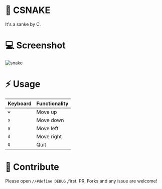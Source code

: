 # 🐍 CSNAKE

It's a sanke by C.

# 💻 Screenshot

![snake](https://link.jscdn.cn/1drv/aHR0cHM6Ly8xZHJ2Lm1zL3UvcyFBdDZScWFPaURhNk5rUS01Z3BvZTNNRWk2cE96.gif)

# ⚡ Usage

|Keyboard    |Functionality|
|------------|-------------|
|<kbd>w</kbd>|Move up      |
|<kbd>s</kbd>|Move down    |
|<kbd>a</kbd>|Move left    |
|<kbd>d</kbd>|Move right   |
|<kbd>Q</kbd>|Quit         |


# 🤝 Contribute

Please open `//#define DEBUG` ,first.
PR, Forks and any issue are welcome!